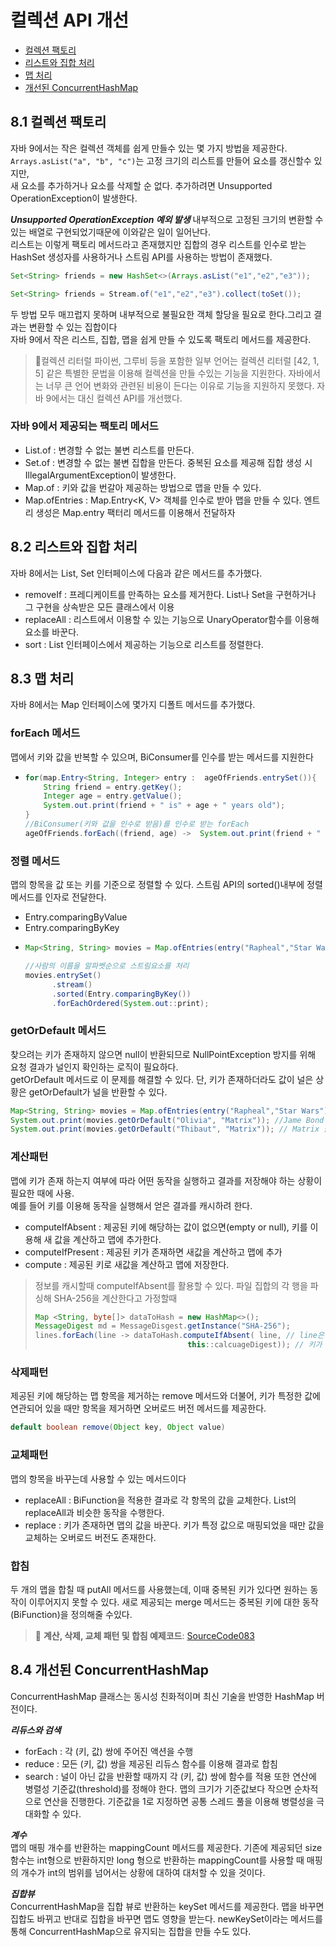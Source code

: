 # 컬렉션 API 개선

* [컬렉션 팩토리](#81-컬렉션-팩토리)
* [리스트와 집합 처리](#82-리스트와-집합-처리)
* [맵 처리](#83-맵-처리)
* [개선된 ConcurrentHashMap](#84-개선된-concurrenthashmap)

## 8.1 컬렉션 팩토리
자바 9에서는 작은 컬렉션 객체를 쉽게 만들수 있는 몇 가지 방법을 제공한다.  
<code>Arrays.asList("a", "b", "c")</code>는 고정 크기의 리스트를 만들어 요소를 갱신할수 있지만,  
새 요소를 추가하거나 요소를 삭제할 순 없다. 추가하려면 Unsupported OperationException이 발생한다.

***Unsupported OperationException 예외 발생***
내부적으로 고정된 크기의 변환할 수 있는 배열로 구현되었기때문에 이와같은 일이 일어난다.  
리스트는 이렇게 팩토리 메서드라고 존재했지만 집합의 경우 리스트를 인수로 받는 HashSet 생성자를 사용하거나 스트림 API를 사용하는 방법이 존재했다.  
~~~java
Set<String> friends = new HashSet<>(Arrays.asList("e1","e2","e3"));

Set<String> friends = Stream.of("e1","e2","e3").collect(toSet());
~~~
두 방법 모두 매끄럽지 못하며 내부적으로 불필요한 객체 할당을 필요로 한다.그리고 결과는 변환할 수 있는 집합이다  
자바 9에서 작은 리스트, 집합, 맵을 쉽게 만들 수 있도록 팩토리 메서드를 제공한다.

> 📌컬렉션 리터럴
> 파이썬, 그루비 등을 포함한 일부 언어는 컬렉션 리터럴 [42, 1, 5] 같은 특별한 문법을 이용해 컬렉션을 만들 수있는 기능을 지원한다.
> 자바에서는 너무 큰 언어 변화와 관련된 비용이 든다는 이유로 기능을 지원하지 못했다. 자바 9에서는 대신 컬렉션 API를 개선했다.

### 자바 9에서 제공되는 팩토리 메서드
* List.of : 변경할 수 없는 불변 리스트를 만든다.
* Set.of : 변경할 수 없는 불변 집합을 만든다. 중복된 요소를 제공해 집합 생성 시 IllegalArgumentException이 발생한다.
* Map.of : 키와 값을 번갈아 제공하는 방법으로 맵을 만들 수 있다.
* Map.ofEntries : Map.Entry<K, V> 객체를 인수로 받아 맵을 만들 수 있다. 엔트리 생성은 Map.entry 팩터리 메서드를 이용해서 전달하자

## 8.2 리스트와 집합 처리
자바 8에서는 List, Set 인터페이스에 다음과 같은 메서드를 추가했다.
* removeIf : 프레디케이트를 만족하는 요소를 제거한다. List나 Set을 구현하거나 그 구현을 상속받은 모든 클래스에서 이용
* replaceAll : 리스트에서 이용할 수 있는 기능으로 UnaryOperator함수를 이용해 요소를 바꾼다.
* sort : List 인터페이스에서 제공하는 기능으로 리스트를 정렬한다. 

## 8.3 맵 처리
자바 8에서는 Map 인터페이스에 몇가지 디폴트 메서드를 추가했다.
### forEach 메서드 
맵에서 키와 값을 반복할 수 있으며, BiConsumer를 인수를 받는 메서드를 지원한다
  * ~~~java
    for(map.Entry<String, Integer> entry :  ageOfFriends.entrySet()){
        String friend = entry.getKey();
        Integer age = entry.getValue();
        System.out.print(friend + " is" + age + " years old");
    }
    //BiConsumer(키와 값을 인수로 받음)를 인수로 받는 forEach
    ageOfFriends.forEach((friend, age) ->  System.out.print(friend + " is" + age + " years old"));
    ~~~ 
### 정렬 메서드 
맵의 항목을 값 또는 키를 기준으로 정렬할 수 있다. 스트림 API의 sorted()내부에 정렬 메서드를 인자로 전달한다.
* Entry.comparingByValue
* Entry.comparingByKey 
* ~~~java
  Map<String, String> movies = Map.ofEntries(entry("Rapheal","Star Wars"), entry("Cristina", "Matrix"));
  
  //사람의 이름을 알파벳순으로 스트림요소를 처리
  movies.entrySet()
        .stream()
        .sorted(Entry.comparingByKey())
        .forEachOrdered(System.out::print);
  
  ~~~ 
### getOrDefault 메서드
찾으려는 키가 존재하지 않으면 null이 반환되므로 NullPointException 방지를 위해 요청 결과가 널인지 확인하는 로직이 필요하다.  
getOrDefault 메서드로 이 문제를 해결할 수 있다. 단, 키가 존재하더라도 값이 널은 상황은 getOrDefault가 널을 반환할 수 있다.
~~~java
Map<String, String> movies = Map.ofEntries(entry("Rapheal","Star Wars"), entry("Olivia", "James Bond"));
System.out.print(movies.getOrDefault("Olivia", "Matrix")); //Jame Bond 출력
System.out.print(movies.getOrDefault("Thibaut", "Matrix")); // Matrix 출력
~~~
### 계산패턴
맵에 키가 존재 하는지 여부에 따라 어떤 동작을 실행하고 결과를 저장해야 하는 상황이 필요한 때에 사용.  
예를 들어 키를 이용해 동작을 실행해서 얻은 결과를 캐시하려 한다. 
* computeIfAbsent :  제공된 키에 해당하는 값이 없으면(empty or null), 키를 이용해 새 값을 계산하고 맵에 추가한다.
* computeIfPresent : 제공된 키가 존재하면 새값을 계산하고 맵에 추가
* compute :  제공된 키로 새값을 계산하고 맵에 저장한다. 

> 정보를 캐시할때 computeIfAbsent를 활용할 수 있다. 파일 집합의 각 행을 파싱해 SHA-256을 계산한다고 가정할때
> ~~~java 
> Map <String, byte[]> dataToHash = new HashMap<>();
> MessageDigest md = MessageDisgest.getInstance("SHA-256");
> lines.forEach(line -> dataToHash.computeIfAbsent( line, // line은 맵에서 찾은 키
>                                   this::calcuageDigest)); // 키가 존재하지 않으면 동작실행

### 삭제패턴
제공된 키에 해당하는 맵 항목을 제거하는 remove 메서드와 더불어, 키가 특정한 값에 연관되어 있을 때만 항목을 제거하면 오버로드 버전 메서드를 제공한다.
~~~java
default boolean remove(Object key, Object value)
~~~
### 교체패턴
맵의 항목을 바꾸는데 사용할 수 있는 메서드이다
* replaceAll : BiFunction을 적용한 결과로 각 항목의 값을 교체한다. List의 replaceAll과 비슷한 동작을 수행한다.
* replace : 키가 존재하면 맵의 값을 바꾼다. 키가 특정 값으로 매핑되었을 때만 값을 교체하는 오버로드 버전도 존재한다.

### 합침
두 개의 맵을 합칠 때 putAll 메서드를 사용했는데, 이때 중복된 키가 있다면 원하는 동작이 이루어지지 못할 수 있다. 새로 제공되는 merge 메서드는 중복된 키에 대한 동작(BiFunction)을 정의해줄 수있다.

>  📌 **계산, 삭제, 교체 패턴 및 합침 예제코드**:  <a href="https://github.com/day0ung/ModernJavaInAction/blob/main/java_code/modern_java/src/chapter08/SourceCode083.java">SourceCode083</a>

## 8.4 개선된 ConcurrentHashMap 
ConcurrentHashMap 클래스는 동시성 친화적이며 최신 기술을 반영한 HashMap 버전이다. 

***리듀스와 검색***
* forEach : 각 (키, 값) 쌍에 주어진 액션을 수행
* reduce : 모든 (키, 값) 쌍을 제공된 리듀스 함수를 이용해 결과로 합침
* search : 널이 아닌 값을 반환할 때까지 각 (키, 값) 쌍에 함수를 적용
또한 연산에 병렬성 기준값(threshold)를 정해야 한다. 맵의 크기가 기준값보다 작으면 순차적으로 연산을 진행한다. 기준값을 1로 지정하면 공통 스레드 풀을 이용해 병렬성을 극대화할 수 있다.

***계수***  
맵의 매핑 개수를 반환하는 mappingCount 메서드를 제공한다. 기존에 제공되던 size 함수는 int형으로 반환하지만 long 형으로 반환하는 mappingCount를 사용할 때 매핑의 개수가 int의 범위를 넘어서는 상황에 대하여 대처할 수 있을 것이다.

***집합뷰***  
ConcurrentHashMap을 집합 뷰로 반환하는 keySet 메서드를 제공한다. 맵을 바꾸면 집합도 바뀌고 반대로 집합을 바꾸면 맵도 영향을 받는다. newKeySet이라는 메서드를 통해 ConcurrentHashMap으로 유지되는 집합을 만들 수도 있다.